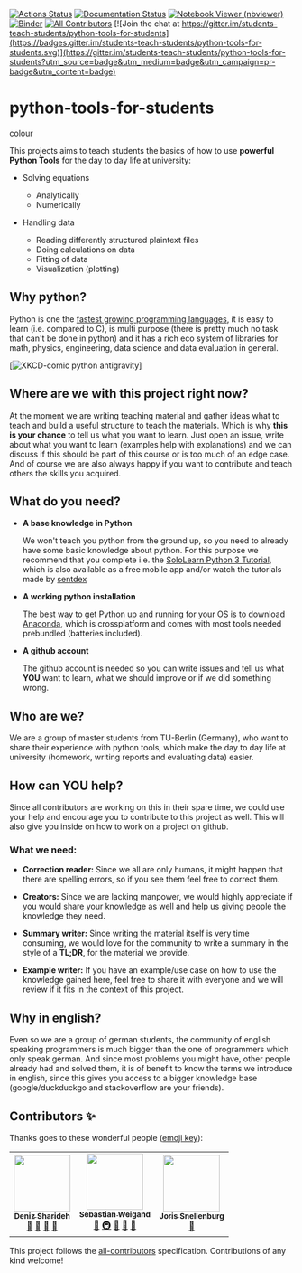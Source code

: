 [![Actions Status](https://github.com/students-teach-students/python-tools-for-students/workflows/Tests/badge.svg)](https://github.com/students-teach-students/python-tools-for-students/actions)
[![Documentation Status](https://readthedocs.org/projects/python-tools-for-students/badge/?version=latest)](https://python-tools-for-students.readthedocs.io/en/latest/?badge=latest)
[![Notebook Viewer (nbviewer)](https://raw.githubusercontent.com/jupyter/design/master/logos/Badges/nbviewer_badge.svg?sanitize=true)](https://nbviewer.jupyter.org/github/students-teach-students/python-tools-for-students/tree/master/material/)
[![Binder](https://static.mybinder.org/badge_logo.svg)](https://mybinder.org/v2/gh/students-teach-students/python-tools-for-students/master?urlpath=lab/tree/material)
[![All Contributors](https://img.shields.io/github/all-contributors/students-teach-students/python-tools-for-students)](#contributors)
[![Join the chat at https://gitter.im/students-teach-students/python-tools-for-students](https://badges.gitter.im/students-teach-students/python-tools-for-students.svg)](https://gitter.im/students-teach-students/python-tools-for-students?utm_source=badge&utm_medium=badge&utm_campaign=pr-badge&utm_content=badge)

# python-tools-for-students

colour

This projects aims to teach students the basics of how to use
**powerful Python Tools** for the day to day life at university:

- Solving equations

  - Analytically
  - Numerically

- Handling data

  - Reading differently structured plaintext files
  - Doing calculations on data
  - Fitting of data
  - Visualization (plotting)

## Why python?

Python is one the [fastest growing programming languages](https://stackoverflow.blog/2017/09/06/incredible-growth-python/),
it is easy to learn (i.e. compared to C), is multi purpose (there is pretty much no task that can't be done in python) and it has a rich eco system of libraries for math, physics, engineering, data science and data evaluation in general.

[![XKCD-comic python antigravity](https://imgs.xkcd.com/comics/python.png)]

## Where are we with this project right now?

At the moment we are writing teaching material and gather ideas what to teach and build a useful
structure to teach the materials. Which is why **this is your chance**
to tell us what you want to learn. Just open an issue, write about what you want to learn
(examples help with explanations) and we can discuss
if this should be part of this course or is too much of an edge case.
And of course we are also always happy if you want to contribute and teach others the skills
you acquired.

## What do you need?

- **A base knowledge in Python**

  We won't teach you python from the ground up, so you need to already have some basic knowledge about python.
  For this purpose we recommend that you complete i.e. the
  [SoloLearn Python 3 Tutorial](https://www.sololearn.com/Course/Python/),
  which is also available as a free mobile app and/or watch the tutorials made by
  [sentdex](https://www.youtube.com/watch?v=eXBD2bB9-RA&list=PLQVvvaa0QuDeAams7fkdcwOGBpGdHpXln)

- **A working python installation**

  The best way to get Python up and running for your OS is to download
  [Anaconda](https://www.anaconda.com/distribution/), which is crossplatform and
  comes with most tools needed prebundled (batteries included).

- **A github account**

  The github account is needed so you can write issues and tell us what **YOU** want to learn,
  what we should improve or if we did something wrong.

## Who are we?

We are a group of master students from TU-Berlin (Germany),
who want to share their experience with python tools,
which make the day to day life at university
(homework, writing reports and evaluating data) easier.

## How can YOU help?

Since all contributors are working on this in their spare time, we could use your help and encourage you to contribute to this project as well.
This will also give you inside on how to work on a project on github.

### What we need:

- **Correction reader:** Since we all are only humans, it might happen that there are spelling errors, so if you see them feel free to correct them.

- **Creators:** Since we are lacking manpower, we would highly appreciate if you would share your knowledge as well and help us giving people the knowledge they need.

- **Summary writer:** Since writing the material itself is very time consuming, we would love for the community to write a summary in the style of a **TL;DR**, for the material we provide.

- **Example writer:** If you have an example/use case on how to use the knowledge gained here, feel free to share it with everyone and we will review if it fits in the context of this project.

## Why in english?

Even so we are a group of german students, the community of english speaking programmers
is much bigger than the one of programmers which only speak german.
And since most problems you might have, other people already had and solved them, it is of benefit
to know the terms we introduce in english, since this gives you access to a bigger knowledge base
(google/duckduckgo and stackoverflow are your friends).

## Contributors ✨

Thanks goes to these wonderful people ([emoji key](https://allcontributors.org/docs/en/emoji-key)):

<!-- ALL-CONTRIBUTORS-LIST:START - Do not remove or modify this section -->
<!-- prettier-ignore-start -->
<!-- markdownlint-disable -->
<table>
  <tr>
    <td align="center"><a href="https://github.com/redbluee"><img src="https://avatars3.githubusercontent.com/u/43533494?v=4" width="100px;" alt=""/><br /><sub><b>Deniz Sharideh</b></sub></a><br /><a href="https://github.com/students-teach-students/python-tools-for-students/pulls?q=is%3Apr+reviewed-by%3Aredbluee" title="Reviewed Pull Requests">👀</a> <a href="#ideas-redbluee" title="Ideas, Planning, & Feedback">🤔</a> <a href="#projectManagement-redbluee" title="Project Management">📆</a> <a href="#maintenance-redbluee" title="Maintenance">🚧</a></td>
    <td align="center"><a href="https://github.com/s-weigand"><img src="https://avatars2.githubusercontent.com/u/9513634?v=4" width="100px;" alt=""/><br /><sub><b>Sebastian Weigand</b></sub></a><br /><a href="https://github.com/students-teach-students/python-tools-for-students/commits?author=s-weigand" title="Documentation">📖</a> <a href="#infra-s-weigand" title="Infrastructure (Hosting, Build-Tools, etc)">🚇</a> <a href="#maintenance-s-weigand" title="Maintenance">🚧</a> <a href="#ideas-s-weigand" title="Ideas, Planning, & Feedback">🤔</a> <a href="#projectManagement-s-weigand" title="Project Management">📆</a></td>
    <td align="center"><a href="http://www.nat.vu.nl/~jsnel/"><img src="https://avatars0.githubusercontent.com/u/3616369?v=4" width="100px;" alt=""/><br /><sub><b>Joris Snellenburg</b></sub></a><br /><a href="https://github.com/students-teach-students/python-tools-for-students/pulls?q=is%3Apr+reviewed-by%3Ajsnel" title="Reviewed Pull Requests">👀</a></td>
  </tr>
</table>

<!-- markdownlint-enable -->
<!-- prettier-ignore-end -->

<!-- ALL-CONTRIBUTORS-LIST:END -->

This project follows the [all-contributors](https://github.com/all-contributors/all-contributors) specification. Contributions of any kind welcome!
